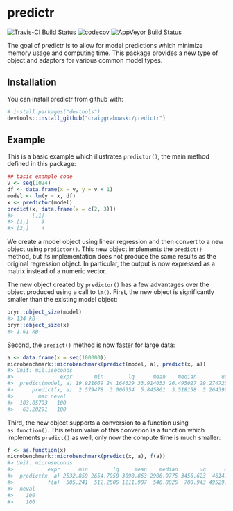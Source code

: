 
<!-- README.md is generated from README.Rmd. Please edit that file -->
predictr
========

[![Travis-CI Build Status](https://travis-ci.org/craiggrabowski/predictr.svg?branch=master)](https://travis-ci.org/craiggrabowski/predictr) [![codecov](https://codecov.io/gh/craiggrabowski/predictr/branch/master/graph/badge.svg)](https://codecov.io/gh/craiggrabowski/predictr) [![AppVeyor Build Status](https://ci.appveyor.com/api/projects/status/github/craiggrabowski/predictr?branch=master&svg=true)](https://ci.appveyor.com/project/craiggrabowski/predictr)

The goal of predictr is to allow for model predictions which minimize memory usage and computing time. This package provides a new type of object and adaptors for various common model types.

Installation
------------

You can install predictr from github with:

``` r
# install.packages("devtools")
devtools::install_github("craiggrabowski/predictr")
```

Example
-------

This is a basic example which illustrates `predictor()`, the main method defined in this package:

``` r
## basic example code
v <- seq(1024)
df <- data.frame(x = v, y = v + 1)
model <- lm(y ~ x, df)
x <- predictor(model)
predict(x, data.frame(x = c(2, 3)))
#>      [,1]
#> [1,]    3
#> [2,]    4
```

We create a model object using linear regression and then convert to a new object using `predictor()`. This new object implements the `predict()` method, but its implementation does not produce the same results as the original regression object. In particular, the output is now expressed as a matrix instead of a numeric vector.

The new object created by `predictor()` has a few advantages over the object produced using a call to `lm()`. First, the new object is significantly smaller than the existing model object:

``` r
pryr::object_size(model)
#> 134 kB
pryr::object_size(x)
#> 1.61 kB
```

Second, the `predict()` method is now faster for large data:

``` r
a <- data.frame(x = seq(100000))
microbenchmark::microbenchmark(predict(model, a), predict(x, a))
#> Unit: milliseconds
#>               expr       min        lq      mean    median        uq
#>  predict(model, a) 19.921669 24.164629 33.914053 26.495027 29.274725
#>      predict(x, a)  2.579478  3.006354  5.845861  3.518158  5.264399
#>        max neval
#>  103.05793   100
#>   63.20291   100
```

Third, the new object supports a conversion to a function using `as.function()`. This return value of this converion is a function which implements `predict()` as well, only now the compute time is much smaller:

``` r
f <- as.function(x)
microbenchmark::microbenchmark(predict(x, a), f(a))
#> Unit: microseconds
#>           expr      min        lq     mean    median       uq      max
#>  predict(x, a) 2532.859 2654.7950 3098.863 2906.9775 3456.623  4614.86
#>           f(a)  505.241  512.2505 1211.987  546.8825  780.943 49529.01
#>  neval
#>    100
#>    100
```
